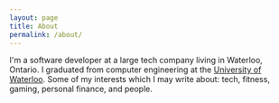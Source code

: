 ```yaml
---
layout: page
title: About
permalink: /about/
---
```

I'm a software developer at a large tech company living in Waterloo, Ontario.
I graduated from computer engineering at the
[University of Waterloo](uwaterloo.ca). Some of my interests which I may write
about: tech, fitness, gaming, personal finance, and people.
